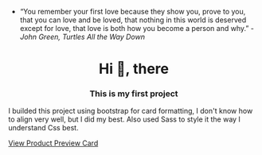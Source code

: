 - “You remember your first love because they show you, prove to you, that you can love and be loved, that nothing in this world is deserved except for love, that love is both how you become a person and why.”
*-John Green, Turtles All the Way Down*

<h1 align="center">Hi 🐶, there</h1>
<h3 align="center">This is my first project</h3>
<p class="text-center">I builded this project using bootstrap for card formatting, I don't know how to align very well, but I did my best. Also used Sass to style it the way I understand Css best.</p>
<p><a href="https://arturo9314.github.io/01-Product-Card/" target="_blank" textstyle="text-decoration: none;">View Product Preview Card<a/></p>
